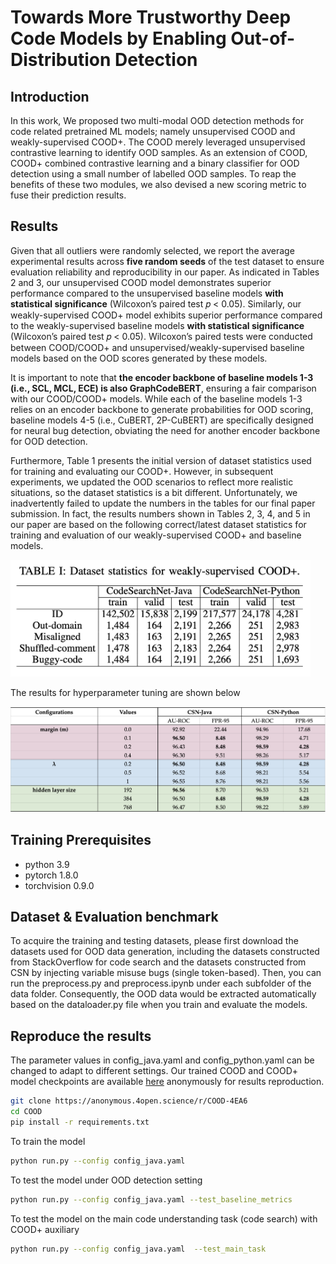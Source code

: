 # Towards More Trustworthy Deep Code Models by Enabling Out-of-Distribution Detection

## Introduction
In this work, We proposed two multi-modal OOD detection methods for code related pretrained ML models; namely unsupervised COOD and weakly-supervised COOD+. The COOD merely leveraged unsupervised contrastive learning to identify OOD samples. As an extension of COOD, COOD+ combined contrastive learning and a binary classifier for OOD detection using a small number of labelled OOD samples. To reap the benefits of these two modules, we also devised a new scoring metric to fuse their prediction results. 

## Results
Given that all outliers were randomly selected, we report the average experimental results across **five random seeds** of the test dataset to ensure evaluation reliability and reproducibility in our paper. As indicated in Tables 2 and 3, our unsupervised COOD model demonstrates superior performance compared to the unsupervised baseline models **with statistical significance** (Wilcoxon’s paired test 𝑝 < 0.05). Similarly, our weakly-supervised COOD+ model exhibits superior performance compared to the weakly-supervised baseline models **with statistical significance** (Wilcoxon’s paired test 𝑝 < 0.05). Wilcoxon’s paired tests were conducted between COOD/COOD+ and unsupervised/weakly-supervised baseline models based on the OOD scores generated by these models.

It is important to note that **the encoder backbone of baseline models 1-3 (i.e., SCL, MCL, ECE) is also GraphCodeBERT**, ensuring a fair comparison with our COOD/COOD+ models. While each of the baseline models 1-3 relies on an encoder backbone to generate probabilities for OOD scoring, baseline models 4-5 (i.e., CuBERT, 2P-CuBERT) are specifically designed for neural bug detection, obviating the need for another encoder backbone for OOD detection.

Furthermore, Table 1 presents the initial version of dataset statistics used for training and evaluating our COOD+. However, in subsequent experiments, we updated the OOD scenarios to reflect more realistic situations, so the dataset statistics is a bit different. Unfortunately, we inadvertently failed to update the numbers in the tables for our final paper submission. In fact, the results numbers shown in Tables 2, 3, 4, and 5 in our paper are based on the following correct/latest dataset statistics for training and evaluation of our weakly-supervised COOD+ and baseline models.

<img src="figs/dataset.png" alt="visual results" width="480">

The results for hyperparameter tuning are shown below

<img src="figs/hyper.png" alt="visual results" width="560">


## Training Prerequisites
- python 3.9
- pytorch 1.8.0
- torchvision 0.9.0

## Dataset & Evaluation benchmark

To acquire the training and testing datasets, please first download the datasets used for OOD data generation, including the datasets constructed from StackOverflow for code search and the datasets constructed from CSN by injecting variable misuse bugs (single token-based). Then, you can run the preprocess.py and preprocess.ipynb under each subfolder of the data folder. Consequently, the OOD data would be extracted automatically based on the dataloader.py file when you train and evaluate the models.

## Reproduce the results

The parameter values in config_java.yaml and config_python.yaml can be changed to adapt to different settings. Our trained COOD and COOD+ model checkpoints are available  [here](https://doi.org/10.5281/zenodo.10455811) anonymously for results reproduction.


```bash
git clone https://anonymous.4open.science/r/COOD-4EA6
cd COOD
pip install -r requirements.txt
```

To train the model
```bash
python run.py --config config_java.yaml
```

To test the model under OOD detection setting
```bash
python run.py --config config_java.yaml --test_baseline_metrics
```

To test the model on the main code understanding task (code search) with COOD+ auxiliary
```bash
python run.py --config config_java.yaml  --test_main_task
```
